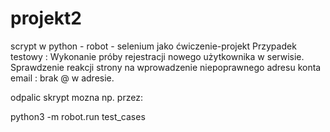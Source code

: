 # projekt2
scrypt w python - robot - selenium jako ćwiczenie-projekt
Przypadek testowy : Wykonanie próby rejestracji nowego użytkownika w serwisie.
Sprawdzenie reakcji strony na wprowadzenie niepoprawnego
adresu konta email : brak @ w adresie.

odpalic skrypt mozna np. przez:

python3 -m robot.run test_cases
